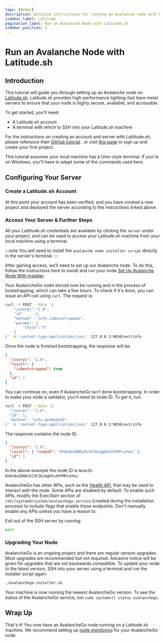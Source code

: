 ```yaml
---
tags: [Nodes]
description: Detailed instructions for running an Avalanche node with Latitude.sh
sidebar_label: Latitude
pagination_label: Run an Avalanche Node with Latitude.sh
sidebar_position: 3
---
```


# Run an Avalanche Node with Latitude.sh

## Introduction

This tutorial will guide you through setting up an Avalanche node on [Latitude.sh](https://latitude.sh).
Latitude.sh provides high-performance lighting-fast bare metal servers to ensure that your node is highly
secure, available, and accessible.

To get started, you'll need:

- A Latitude.sh account
- A terminal with which to SSH into your Latitude.sh machine

For the instructions on creating an account and server with Lattitude.sh, please reference their
[GitHub tutorial](https://github.com/NottherealIllest/Latitude.sh-post/blob/main/avalanhe/avax-copy.md)
, or visit [this page](https://www.latitude.sh/dashboard/signup) to sign up and create your first project.

This tutorial assumes your local machine has a Unix-style terminal. If you're on Windows, you'll have
to adapt some of the commands used here.

## Configuring Your Server

### Create a Latitude.sh Account

At this point your account has been verified, and you have created a new project and deployed the
server according to the instructions linked above.

### Access Your Server & Further Steps

All your Lattitude.sh credentials are available by clicking the `server` under your project, and can
be used to access your Latitude.sh machine from your local machine using a terminal.

:::note
You will need to install the `avalanche node installer script` directly in the server's terminal.
:::

After gaining access, we’ll need to set up our Avalanche node. To do this, follow the instructions
here to install and run your node [Set Up Avalanche Node With Installer](https://docs.avax.network/nodes/build/set-up-node-with-installer).

Your AvalancheGo node should now be running and in the process of bootstrapping, which can take a few
hours. To check if it's done, you can issue an API call using `curl`.
The request is:

```sh
curl -X POST --data '{
    "jsonrpc":"2.0",
    "id"     :1,
    "method" :"info.isBootstrapped",
    "params": {
        "chain":"X"
    }
}' -H 'content-type:application/json;' 127.0.0.1:9650/ext/info
```

Once the node is finished bootstrapping, the response will be:

```json
{
  "jsonrpc": "2.0",
  "result": {
    "isBootstrapped": true
  },
  "id": 1
}
```

You can continue on, even if AvalancheGo isn't done bootstrapping.
In order to make your node a validator, you'll need its node ID. To get it, run:

```sh
curl -X POST --data '{
  "jsonrpc": "2.0",
  "id": 1,
  "method": "info.getNodeID"
}' -H 'content-type:application/json;' 127.0.0.1:9650/ext/info
```

The response contains the node ID.

```json
{
  "jsonrpc": "2.0",
  "result": { "nodeID": "KhDnAoZDW8iRJ3F26iQgK5xXVFMPcaYeu" },
  "id": 1
}
```

In the above example the node ID is `NodeID-KhDnAoZDW8iRJ3F26iQgK5xXVFMPcaYeu`.

AvalancheGo has other APIs, such as the [Health API](https://docs.avax.network/apis/avalanchego/apis/health),
that may be used to interact with the node. Some APIs are disabled by default. To enable such APIs,
modify the ExecStart section of `/etc/systemd/system/avalanchego.service` (created during the
installation process) to include flags that enable these endpoints. Don't manually enable any APIs
unless you have a reason to.

Exit out of the SSH server by running:

```sh
exit
```

### Upgrading Your Node

AvalancheGo is an ongoing project and there are regular version upgrades. Most upgrades are
recommended but not required. Advance notice will be given for upgrades that are not backwards
compatible. To update your node to the latest version, SSH into your server using a terminal and
run the installer script again.

```sh
./avalanchego-installer.sh
```

Your machine is now running the newest AvalancheGo version. To see the status of the AvalancheGo service,
run `sudo systemctl status avalanchego.`

## Wrap Up

That's it! You now have an AvalancheGo node running on a Latitude.sh machine. We recommend setting up
[node monitoring](https://docs.avax.network/nodes/maintain/setting-up-node-monitoring) for your
AvalancheGo node.
